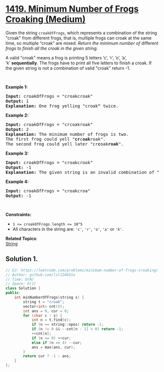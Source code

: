 # [1419. Minimum Number of Frogs Croaking (Medium)](https://leetcode.com/problems/minimum-number-of-frogs-croaking/)

<p>Given the string <code>croakOfFrogs</code>, which represents a combination of the string "croak" from different frogs, that is, multiple frogs can croak at the same time, so multiple “croak” are mixed.&nbsp;<em>Return the minimum number of </em>different<em> frogs to finish all the croak in the given string.</em></p>

<p>A valid "croak"&nbsp;means a frog is printing 5 letters ‘c’, ’r’, ’o’, ’a’, ’k’&nbsp;<strong>sequentially</strong>.&nbsp;The frogs have to print all five letters to finish a croak.&nbsp;If the given string is not a combination of valid&nbsp;"croak"&nbsp;return -1.</p>

<p>&nbsp;</p>
<p><strong>Example 1:</strong></p>

<pre><strong>Input:</strong> croakOfFrogs = "croakcroak"
<strong>Output:</strong> 1 
<strong>Explanation:</strong> One frog yelling "croak<strong>"</strong> twice.
</pre>

<p><strong>Example 2:</strong></p>

<pre><strong>Input:</strong> croakOfFrogs = "crcoakroak"
<strong>Output:</strong> 2 
<strong>Explanation:</strong> The minimum number of frogs is two.&nbsp;
The first frog could yell "<strong>cr</strong>c<strong>oak</strong>roak".
The second frog could yell later "cr<strong>c</strong>oak<strong>roak</strong>".
</pre>

<p><strong>Example 3:</strong></p>

<pre><strong>Input:</strong> croakOfFrogs = "croakcrook"
<strong>Output:</strong> -1
<strong>Explanation:</strong> The given string is an invalid combination of "croak<strong>"</strong> from different frogs.
</pre>

<p><strong>Example 4:</strong></p>

<pre><strong>Input:</strong> croakOfFrogs = "croakcroa"
<strong>Output:</strong> -1
</pre>

<p>&nbsp;</p>
<p><strong>Constraints:</strong></p>

<ul>
	<li><code>1 &lt;=&nbsp;croakOfFrogs.length &lt;= 10^5</code></li>
	<li>All characters in the string are: <code>'c'</code>, <code>'r'</code>, <code>'o'</code>, <code>'a'</code> or <code>'k'</code>.</li>
</ul>


**Related Topics**:  
[String](https://leetcode.com/tag/string/)

## Solution 1.

```cpp
// OJ: https://leetcode.com/problems/minimum-number-of-frogs-croaking/
// Author: github.com/lzl124631x
// Time: O(N)
// Space: O(1)
class Solution {
public:
    int minNumberOfFrogs(string s) {
        string t = "croak";
        vector<int> cnt(5);
        int ans = 0, cur = 0;
        for (char c : s) {
            int n = t.find(c);
            if (n == string::npos) return -1;
            if (n != 0 && --cnt[n - 1] < 0) return -1;
            ++cnt[n];
            if (n == 0) ++cur;
            else if (n == 4) --cur;
            ans = max(ans, cur);
        }
        return cur ? -1 : ans;
    }
};
```